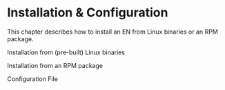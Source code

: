 # Installation & Configuration
This chapter describes how to install an EN from Linux binaries or an RPM package.

​Installation from (pre-built) Linux binaries​

​Installation from an RPM package​

​Configuration File​
